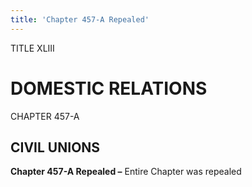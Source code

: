 ```yaml
---
title: 'Chapter 457-A Repealed'
---
```


TITLE XLIII
                                             
DOMESTIC RELATIONS
==================

CHAPTER 457-A
                                             
CIVIL UNIONS
--------------

**Chapter 457-A Repealed –** Entire Chapter was repealed
